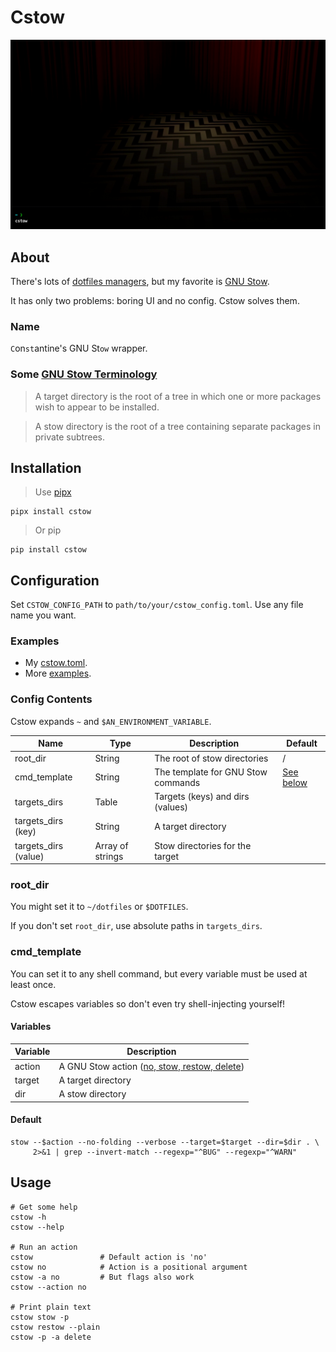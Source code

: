 # Cstow

![Demo](misc/demo.gif)

## About

There's lots of [dotfiles managers](https://wiki.archlinux.org/title/Dotfiles#Tools),
but my favorite is [GNU Stow](https://www.gnu.org/software/stow).

It has only two problems: boring UI and no config. Cstow solves them.

### Name

`C`on`st`antine's GNU St`ow` wrapper.

### Some [GNU Stow Terminology](https://www.gnu.org/software/stow/manual/stow.html#Terminology)

> A target directory is the root of a tree in which one or more packages wish to appear to be installed.

> A stow directory is the root of a tree containing separate packages in private subtrees.

## Installation

> Use [pipx](https://pypa.github.io/pipx)

    pipx install cstow

> Or pip

    pip install cstow

## Configuration

Set `CSTOW_CONFIG_PATH` to `path/to/your/cstow_config.toml`.
Use any file name you want.

### Examples

- My [cstow.toml](https://github.com/constkolesnyak/dotfiles/blob/main/cstow.toml).
- More [examples](tests/testing_data/configs).

### Config Contents

Cstow expands `~` and `$AN_ENVIRONMENT_VARIABLE`.

| Name                 | Type             | Description                        | Default               |
| -------------------- | ---------------- | ---------------------------------- | --------------------- |
| root_dir             | String           | The root of stow directories       | /                     |
| cmd_template         | String           | The template for GNU Stow commands | [See below](#default) |
| targets_dirs         | Table            | Targets (keys) and dirs (values)   |                       |
| targets_dirs (key)   | String           | A target directory                 |                       |
| targets_dirs (value) | Array of strings | Stow directories for the target    |                       |

### root_dir

You might set it to `~/dotfiles` or `$DOTFILES`.

If you don't set `root_dir`, use absolute paths in `targets_dirs`.

### cmd_template

You can set it to any shell command,
but every variable must be used at least once.

Cstow escapes variables so don't even try shell-injecting yourself!

#### Variables

| Variable | Description                                       |
| -------- | ------------------------------------------------- |
| action   | A GNU Stow action ([no, stow, restow, delete][1]) |
| target   | A target directory                                |
| dir      | A stow directory                                  |

[1]: https://www.gnu.org/software/stow/manual/stow.html#Invoking-Stow

#### Default

    stow --$action --no-folding --verbose --target=$target --dir=$dir . \
         2>&1 | grep --invert-match --regexp="^BUG" --regexp="^WARN"

## Usage

    # Get some help
    cstow -h
    cstow --help

    # Run an action
    cstow               # Default action is 'no'
    cstow no            # Action is a positional argument
    cstow -a no         # But flags also work
    cstow --action no

    # Print plain text
    cstow stow -p
    cstow restow --plain
    cstow -p -a delete
